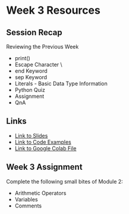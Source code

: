 # Week 3 Resources

## Session Recap
Reviewing the Previous Week
* print()
* Escape Character \
* end Keyword
* sep Keyword
* Literals - Basic Data Type Information
* Python Quiz
* Assignment
* QnA

## Links
* [Link to Slides](/Week_3_Resources/Week%203_%20Reviewing%20Print%20%26%20Literals.pdf)
* [Link to Code Examples](/Week_3_Resources/code/)
* [Link to Google Colab File](/Week_3_Resources/Week_3_ExampleCode.ipynb)

## Week 3 Assignment
Complete the following small bites of Module 2:
* Arithmetic Operators
* Variables
* Comments


